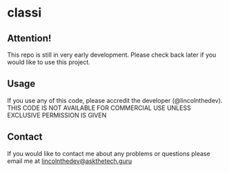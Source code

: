 # classi

## Attention!
This repo is still in very early development. Please check back later if you would like to use this project.

## Usage
If you use any of this code, please accredit the developer (@lincolnthedev). THIS CODE IS NOT AVAILABLE FOR COMMERCIAL USE UNLESS EXCLUSIVE PERMISSION IS GIVEN

## Contact
If you would like to contact me about any problems or questions please email me at [lincolnthedev@askthetech.guru](lincolnthedev@askthetech.guru)
